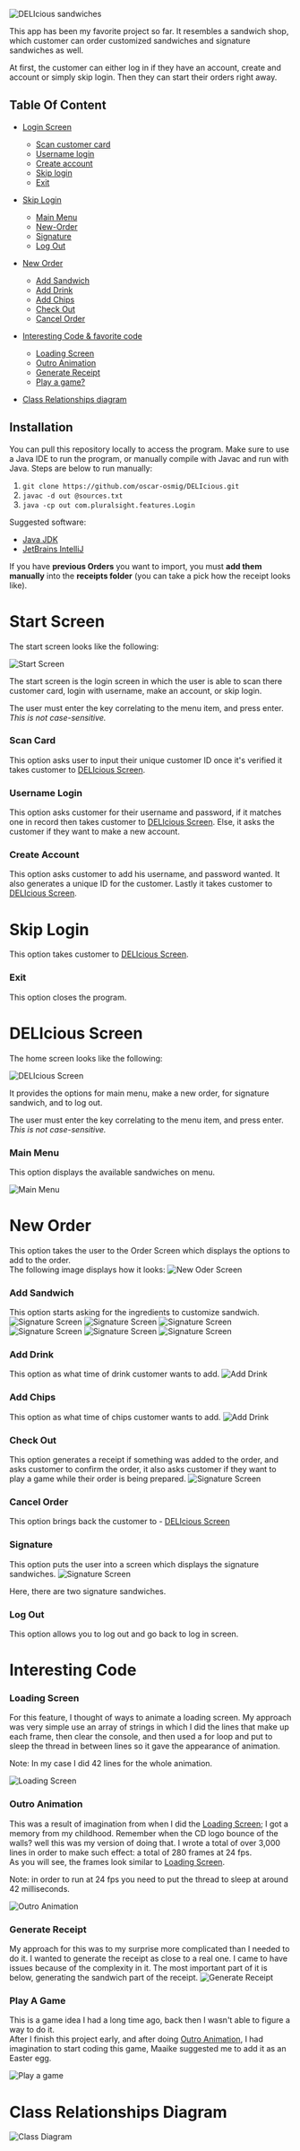 ![DELIcious sandwiches](DELIcious%C2%A0Sandwiches.png)

This app has been my favorite project so far. It resembles a sandwich shop,
which customer can order customized sandwiches and signature sandwiches as well.  

At first, the customer can either log in if they have an account, create and account or simply skip login. 
Then they can start their orders right away.
###

## Table Of Content
- [Login Screen](#start-screen)
    - [Scan customer card](#Scan-Card)
    - [Username login](#Username-Login)
    - [Create account](#Create-Account)
    - [Skip login](#Skip-Login)
    - [Exit](#exit)
- [Skip Login](#Skip-Login)
    - [Main Menu](#Main-Menu)
    - [New-Order](#New-Order)
    - [Signature](#Signature)
    - [Log Out](#Log-Out)
- [New Order](#New-Order)
    - [Add Sandwich](#Add-Sandwich)
    - [Add Drink](#Add-Drink)
    - [Add Chips](#Add-Chips)
    - [Check Out](#Check-Out)
    - [Cancel Order](#Cancel-Order)

- [Interesting Code & favorite code](#interesting-code)
    - [Loading Screen](#Loading-Screen)
    - [Outro Animation](#Outro-Animation)
    - [Generate Receipt](#Generate-Receipt)
    - [Play a game?](#Play-A-Game)
- [Class Relationships diagram](#class-relationships-diagram)
###
###

## Installation
You can pull this repository locally to access the program. Make sure to use a Java IDE to run the program, or manually compile with Javac and run with Java. Steps are below to run manually:
1. `git clone https://github.com/oscar-osmig/DELIcious.git`
2. `javac -d out @sources.txt`
3. `java -cp out com.pluralsight.features.Login`

Suggested software:
- [Java JDK](https://www.oracle.com/th/java/technologies/downloads)
- [JetBrains IntelliJ](https://www.jetbrains.com/idea/download/)


If you have **previous Orders** you want to import, you must **add them manually** into the **receipts folder** (you can take a pick how the receipt looks like).

###

# Start Screen
The start screen looks like the following:

![Start Screen](login%20screen.png)

The start screen is the login screen in which the user is able to scan there customer card, login with username, make an account, or skip login.  
  
The user must enter the key correlating to the menu item, and press enter. *This is not case-sensitive.*

### Scan Card
This option asks user to input their unique customer ID once it's verified it takes
customer to [DELIcious Screen](#delicious-screen).

### Username Login
This option asks customer for their username and password, if it matches one in record then takes customer
to [DELIcious Screen](#delicious-screen). Else, it asks the customer if they want to make a new account.
### Create Account
This option asks customer to add his username, and password wanted. It also generates a unique ID for the customer. 
Lastly it takes customer to [DELIcious Screen](#delicious-screen).

###

# Skip Login
This option takes customer to [DELIcious Screen](#delicious-screen).
### Exit
This option closes the program.

###

# DELIcious Screen
The home screen looks like the following:

![DELIcious Screen](delicious%20screen.png)

It provides the options for main menu, make a new order, for signature sandwich, and to log out.

The user must enter the key correlating to the menu item, and press enter. *This is not case-sensitive.*

###

### Main Menu
This option displays the available sandwiches on menu.

![Main Menu](main%20menu%20part%201.png)

###

# New Order
This option takes the user to the Order Screen which displays the options to add to the order.  
The following image displays how it looks:
![New Oder Screen](new%20order%20part1.png)

### Add Sandwich
This option starts asking for the ingredients to customize sandwich.
![Signature Screen](add%20sandwich%20part%201.png)
![Signature Screen](add%20sandwich%20part%202.png)
![Signature Screen](add%20sandwich%20part%203.png)
![Signature Screen](add%20sandwich%20part%204.png)
![Signature Screen](add%20sandwich%20part%205.png)
![Signature Screen](add%20sandwich%20part%206.png)
### Add Drink
This option as what time of drink customer wants to add.
![Add Drink](add%20drink.png)
### Add Chips
This option as what time of chips customer wants to add.
![Add Drink](add%20chips.png)
### Check Out
This option generates a receipt if something was added to the order, 
and asks customer to confirm the order, it also asks customer if 
they want to play a game while their order is being prepared.
![Signature Screen](checkout%20example.png)
### Cancel Order
This option brings back the customer to - [DELIcious Screen](#delicious-screen)


### Signature
This option puts the user into a screen which displays the signature sandwiches.
![Signature Screen](main%20menu%20part%201.png)

Here, there are two signature sandwiches.

### Log Out
This option allows you to log out and go back to log in screen.

###

# Interesting Code

### Loading Screen
For this feature, I thought of ways to animate a loading screen. 
My approach was very simple use an array of strings in which I did the
lines that make up each frame, then clear the console, and then used a for loop and put to sleep the thread
in between lines so it gave the appearance of animation.  

Note:
In my case I did 42 lines for the whole animation.  

![Loading Screen](loading.png)

### Outro Animation
This was a result of imagination from when I did the [Loading Screen](#loading-screen); 
I got a memory from my childhood. Remember when the CD logo bounce of the walls? 
well this was my version of doing that. I wrote a total of over 3,000 lines in order to make such
effect: a total of 280 frames at 24 fps.  
As you will see, the frames look similar to [Loading Screen](#loading-screen).

Note: in order to run at 24 fps you need to put the thread to sleep at
around 42 milliseconds. 

![Outro Animation](outroAnimation.png)

### Generate Receipt
My approach for this was to my surprise more complicated than I needed to do it. I wanted
to generate the receipt as close to a real one. I came to have issues because of the complexity in it.
The most important part of it is below, generating the sandwich part of the receipt.
![Generate Receipt](generateSandwich.png)

### Play A Game
This is a game idea I had a long time ago, back then I wasn't able to figure a way to do it.  
After I finish this project early, and after doing [Outro Animation](#outro-animation), I had imagination to start coding
this game, Maaike suggested me to add it as an Easter egg.

![Play a game](game.png)

###

# Class Relationships Diagram
![Class Diagram](classes_relationships-1.png)